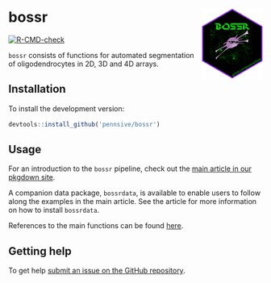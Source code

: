 
<!-- README.md is generated from README.Rmd. Please edit that file -->

# bossr <a href="https://pennsive.github.io/bossr/"><img src="man/figures/logo.png" align="right" height="139" /></a>

<!-- badges: start --
[![CRAN Status](https://www.r-pkg.org/badges/version/pkgdown)](https://cran.r-project.org/package=pkgdown){.pkgdown-release}
[![R-CMD-check](https://github.com/r-lib/pkgdown/workflows/R-CMD-check/badge.svg)](https://github.com/r-lib/pkgdown/actions){.pkgdown-devel}
[![Codecov test coverage](https://codecov.io/gh/r-lib/pkgdown/branch/main/graph/badge.svg)](https://app.codecov.io/gh/r-lib/pkgdown?branch=main)
 badges: end -->

[![R-CMD-check](https://github.com/pennsive/bossr/workflows/R-CMD-check/badge.svg)](https://github.com/pennsive/bossr/actions?workflow=R-CMD-check)

`bossr` consists of functions for automated segmentation of
oligodendrocytes in 2D, 3D and 4D arrays.

## Installation

<!--
To install the released version:

```r
# Install released version from our drat repository
install.packages("bossr", repos='https://pennsive.github.io/drat')
```
-->

To install the development version:

``` r
devtools::install_github('pennsive/bossr')
```

## Usage

For an introduction to the `bossr` pipeline, check out the [main article
in our pkgdown
site](https://pennsive.github.io/bossr/articles/bossr.html).

A companion data package, `bossrdata`, is available to enable users to
follow along the examples in the main article. See the article for more
information on how to install `bossrdata`.

References to the main functions can be found
[here](https://pennsive.github.io/bossr/reference/index.html).

## Getting help

To get help [submit an issue on the GitHub
repository](https://github.com/PennSIVE/bossr/issues).
